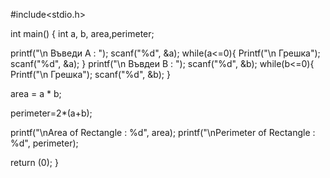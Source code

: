 
#include<stdio.h>

 
int main() {
   int a, b, area,perimeter;
 
   printf("\n Въведи A : ");
   scanf("%d", &a);
   while(a<=0){
   Printf("\n Грешка");
   scanf("%d", &a);
   }
   printf("\n Въвдеи B : ");
   scanf("%d", &b);
   while(b<=0){
   Printf("\n Грешка");
   scanf("%d", &b);
   }
 
   area = a * b;
   
   perimeter=2*(a+b);

   printf("\nArea of Rectangle : %d", area);
   printf("\nPerimeter of Rectangle : %d", perimeter);

 
   return (0);
}
